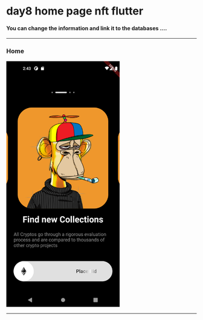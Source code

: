 
 <h1> day8 home page nft flutter</h1>  
 
<h4> You can change the information and link it to the databases ....</h4>

<hr>

<h3>Home</h3> 

<img src="https://github.com/abenkoula71/day8-home-page-nft/blob/main/Screenshot_1680187414.png" width="300" /> 
<hr>

